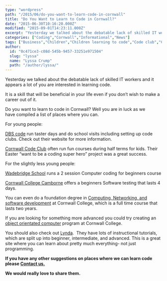 ```yaml
---
type: "wordpress"
path: "/2015/06/do-you-want-to-learn-code-in-cornwall"
title: "Do You Want to Learn to Code in Cornwall?"
date: "2015-06-30T10:16:20.000Z"
modified: "2015-09-01T14:23:11.000Z"
excerpt: "Yesterday we talked about the debatable lack of skilled IT workers and it appears a lot of you are interested in learning code. It is a skill that will be beneficial in your life even if you don’t wish to make a career out of it. Do you want to learn to code in Cornwall? …"
categories: ["Coding","Cornwall","Informational","News"]
tags: ["Business","Children","Children learning to code","Code club","Codecademy","Coding","Cornwall","education","Headforwards","Infomational","Raspberry Pi","Software","software development","software outsourcing in Cornwall","software outsourcing uk","Top Tips"]
author:
  id: "0c471ce3-c08d-545b-9457-33251e971504"
  slug: "lyssa"
  name: "Lyssa Crump"
  path: "/author/lyssa/"
---
```

Yesterday we talked about the debatable lack of skilled IT workers and it appears a lot of you are interested in learning code.

It is a skill that will be beneficial in your life even if you don’t wish to make a career out of it.

Do you want to learn to code in Cornwall? Well you are in luck as we have compiled a list of places where you can.

For young people:

[DBS code](http://dbscode.co.uk/little-geeks/) run taster days and do school visits including setting up code clubs. Check out their website for more information.

[Cornwall Code Club](http://codeclub.cornwall.ac.uk/easterschool/) often run fun courses during half terms for kids. Their Easter “want to be a coding super hero” project was a great success.

For the slightly less young people:

[Wadebridge School](https://adulteducation.cornwall.gov.uk/CourseFinder/(S(ecni4kputzgidbaseid14jij))/CourseDetails.aspx?CourseID=88392) runs a 2 session Computer coding for beginners course

[Cornwall College Camborne](http://www2.cornwall.ac.uk/business/index.php?page=_Our_Courses&subpage=_Detail&coursearea=IT&WBL=0&HEF=&keyword=&pagetitle=Software%20Testing&pagetype=3&coursetype=&studytype=&coursecode=215561&ucascode) offers a beginners Software testing that lasts 4 days.

You can even do a foundation degree in [Computing, Networking, and software development](https://www.cornwall.ac.uk/courses/fdsc-computing-networking-and-software-development) at Cornwall College, which is a full time course that lasts two years.

If you are looking for something more advanced you could try creating an [object orientated computer](http://www2.cornwall.ac.uk/business/index.php?page=_Our_Courses&subpage=_Detail&coursearea=&WBL=0&HEF=&keyword=ALL&pagetitle=Creating%20An%20Object%20Oriented%20Computer%20Program&pagetype=3&coursetype=&studytype=&coursecode=215737&ucascode) program at Cornwall College.

You should also check out [Lynda](http://www.lynda.com/Programming-Languages-training-tutorials/1467-0.html?utm_source=google&utm_medium=cpc&utm_campaign=l3-GB-Search-Dev-Programming&cid=l3-gb:en:ps:lp:prosc:s50:1467:all:google:mbm-learn_coding&utm_content=70989572086&utm_term=%2Blearn%20%2Bcoding&gclid=CjwKEAjw_MisBRCTuNPfoMqU4ngSJACrJv1VhypEsioXyvCgOipQmHvTvqndYFInDUv7YTqAr4dstxoCjg3w_wcB).  They have lots of instructional tutorials, which are split up into beginner, intermediate, and advanced. This is a great site where you can learn about pretty much everything- not just programming.

**If you have any other suggestions on places where we can learn code please [Contact us.](http://www.headforwards.com/contactus/)**

**We would really love to share them.**